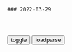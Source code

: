 ```tip
### 2022-03-29
```

<table id="tbc" style="white-space:pre-wrap">
</table>
<button onclick="toggleb()">toggle</button>
<button onclick="loadparse()">loadparse</button>
<br>
<!-- 🌸<br>🍅-　-🍑<hr>🍀 -->
<pre>
<textarea rows="30" cols="100" style="display: none" id="tar">

百年都无人能破解的一本书——神秘的伏尼契手稿
https://baijiahao.baidu.com/s?id=1650453249700570766&wfr=spider&for=pc

<font size="1" style="color:#DCDCDC">2022-03-29</font>

德军眼看就要抵达莫斯科，希特勒却掉头先打基辅：小麦更重要
https://mbd.baidu.com/newspage/data/videolanding?nid=sv_5490923036898687536&sourceFrom=pc_feedlist

<font size="1" style="color:#DCDCDC">2022-03-29</font>

e产小麦何以贵过石油_e罗斯
https://www.sohu.com/a/386636961_626761

<font size="1" style="color:#DCDCDC">2022-03-29</font>

1吨采购价13300卢布！e罗斯小麦比石油还要贵！这意味什么？_出口
https://www.sohu.com/a/383205824_120009286

<font size="1" style="color:#DCDCDC">2022-03-29</font>

e罗斯小麦蚜虫_百度百科
https://baike.baidu.com/item/%E4%BF%84%E7%BD%97%E6%96%AF%E5%B0%8F%E9%BA%A6%E8%9A%9C%E8%99%AB/4308037?fr=aladdin

e罗斯小麦蚜虫Diuraphis noxia是谷类作物的主要害虫。在其开始侵入美g的20年，已经引起小麦和大麦种植者数十亿美元的损失。

<font size="1" style="color:#DCDCDC">2022-03-29</font>

海关总署公告中提到的小麦矮腥黑穗病是什么？_进口_检疫_e罗斯
https://www.sohu.com/a/525221592_120823584

小麦矮腥黑穗病是一种重要的g际检疫性病害，是麦类黑穗病中危害最大、极难防治的检疫性病害之一。

感染这种病害的小麦，严重时可损失75%～90%，甚至绝产。小麦矮腥黑穗病除导致产量方面的损失外，还严重的影响面粉的品质，未经有效处理的病麦加工的面粉不但带有腥臭味还可导致人畜呕吐中毒。该病原菌可种传及土传，而且病菌抗逆性强，可在土壤中“潜伏”存活长达10年。

我g迄今为止尚无此病害发生，一旦小麦矮腥黑穗病菌随进口小麦传入我g并蔓延，将给我g小麦生产造成严重影响，轻则减产千万吨，重则无粮可收，严重威胁我g粮食安全。

<font size="1" style="color:#DCDCDC">2022-03-29</font>

e罗斯小麦滞留在埃及港口 因麦角菌含量超标_新浪财经_新浪网
http://finance.sina.com.cn/money/future/agri/2018-06-04/doc-ihcmurvh2870496.shtml

<font size="1" style="color:#DCDCDC">2022-03-29</font>

允许e小麦全境进口意味着什么？意义重大，可救e小麦于危急之中
https://baijiahao.baidu.com/s?id=1725834342644374280&wfr=spider&for=pc

<font size="1" style="color:#DCDCDC">2022-03-29</font>

题遗山诗_百度百科
https://baike.baidu.com/item/%E9%A2%98%E9%81%97%E5%B1%B1%E8%AF%97

身阅兴亡浩劫空，两朝文献一衰翁。
无官未害餐周粟，有史深愁失楚弓。
行殿幽兰悲夜火，故都乔木泣秋风。
郭嘉不幸诗家幸，赋到沧桑句便工。

<font size="1" style="color:#DCDCDC">2022-03-29</font>

张学良被囚禁后，他的儿子接连发生意外，给他带来的痛苦太大了
https://mbd.baidu.com/newspage/data/videolanding?nid=sv_3527672120159582236&sourceFrom=pc_feedlist

<font size="1" style="color:#DCDCDC">2022-03-29</font>

特工：请你把西装焊在身上，绝对的西装暴徒，帅！
https://mbd.baidu.com/newspage/data/videolanding?nid=sv_14876202553144548969&sourceFrom=pc_feedlist

　c13666KJ
或者叫王牌特工

　c13666KJ
黄金特工

<font size="1" style="color:#DCDCDC">2022-03-29</font>

美貌少妇的情欲探险，从旁观者到亲身体验，深陷其中欲罢不能,影视,伦理片,好看视频
https://haokan.baidu.com/v?vid=4683265733975100394

杏花三月天

<font size="1" style="color:#DCDCDC">2022-03-29</font>

战争到底有多残酷？10岁的小孩被洗脑，背着手榴弹冲向敌营,影视,战争片,好看视频
https://haokan.baidu.com/v?vid=10157358272343977234

乔乔兔

<font size="1" style="color:#DCDCDC">2022-03-29</font>

日本战败后，断粮的日军饿的吃土吃灰，却不敢吃猪肉！战争片,影视,战争片,好看视频
https://haokan.baidu.com/v?vid=9154208087552940281

晚钟

<font size="1" style="color:#DCDCDC">2022-03-29</font>

商朝的伊尹和西h的霍光究竟是忠臣还是奸臣
https://baijiahao.baidu.com/s?id=1683439955544809678&wfr=spider&for=pc

《史记﹒殷本纪》记载：“帝太甲既立三年，不明，暴虐，不遵汤法，乱德，於是伊尹放之於桐宫。

<font size="1" style="color:#DCDCDC">2022-03-29</font>

三gq臣要废皇帝，必先称“伊尹、霍光”，这两人到底做过什么？_司马师
https://www.sohu.com/a/385218172_120095216

欲依伊尹、霍光故事，立陈留王，何如？”（《三g志》裴松之注引《献帝纪》）

<font size="1" style="color:#DCDCDC">2022-03-29</font>

外媒：e亿万富翁阿布拉莫维奇及部分乌方谈判代表疑遭下毒
https://view.inews.qq.com/a/20220329A04AR900

<font size="1" style="color:#DCDCDC">2022-03-29</font>

完美世界影视董事长去世 年仅48岁：辞职公告当天病逝-股票频道-和讯网
http://stock.hexun.com/2022-03-29/205607349.html

<font size="1" style="color:#DCDCDC">2022-03-29</font>

神龙斗士：真不愧是西米格！如此严重的雾霾也照样有办法对付！,动漫,日本动漫,好看视频
https://haokan.baidu.com/v?vid=13990581714249686961&sfrom=baidu-feed

<font size="1" style="color:#DCDCDC">2022-03-29</font>

十万票价也抑制不了出g热情？赴美留学生机场等位，竟排百米长队
https://mbd.baidu.com/newspage/data/landingsuper?context=%7B%22nid%22%3A%22news_9631878011435538364%22%7D&n_type=-1&p_from=-1

<font size="1" style="color:#DCDCDC">2022-03-29</font>

丧尸病毒席卷地球，复联全员被感染，美队钢铁侠变异成食人怪物,影视,科幻片,好看视频
https://haokan.baidu.com/v?vid=1371975587748245476&sfrom=baidu-feed

<font size="1" style="color:#DCDCDC">2022-03-29</font>

铁血：鬼子冒充八路祸害百x，八路也冒充鬼子，将他们全干掉_新浪新闻
https://k.sina.com.cn/article_7484641441_m1be1e90a1020011nzs.html

<font size="1" style="color:#DCDCDC">2022-03-29</font>

硝烟：鬼子冒充八路，谁料鬼子把他们当真八路全s了，大快人心！,影视,战争片,好看视频
https://haokan.baidu.com/v?vid=9780313241063369314&sfrom=baidu-feed

<font size="1" style="color:#DCDCDC">2022-03-29</font>

在淘宝找了几次陪聊，我终于明白了为何陌陌、探探、Soul会衰落
https://mbd.baidu.com/newspage/data/landingsuper?context=%7B%22nid%22%3A%22news_9119148522190126885%22%7D&n_type=-1&p_from=-1

1997年，美g心理学家亚瑟·阿伦做了一个“爱上陌生人”的人类感情实验后发现，让两个以前素未谋面的陌生人在45分钟内聊36个神奇的问题，他们很快就互相产生好感和亲近感。

他由此得出结论：只要彼此之间能够坦诚相待，互相分享，人可以迅速爱上一个陌生人。

<font size="1" style="color:#DCDCDC">2022-03-29</font>

顶级拳王沦落成乡村教师，每天在女厕抽查学生，《邻里的人们》,影视,犯罪片,好看视频
https://haokan.baidu.com/v?vid=18182500831365346722&sfrom=baidu-feed

谁知接到报案的jc，不仅喝的醉醺醺，还只是敷衍几句就走。
原来最近在选举镇长，为了不影响校长参选，除非是有大事发生，不然都会低调处理。a龖龖囗

为了保命，她保证自己什么也不会说，求父子俩放过她。可校长始终坚信，只有s人才会完全闭嘴。。

<font size="1" style="color:#DCDCDC">2022-03-29</font>

暗指拜登？马斯克：美gz治l导层年龄太老这不健康
https://mbd.baidu.com/newspage/data/landingsuper?context=%7B%22nid%22%3A%22news_9031873614169898468%22%7D&n_type=-1&p_from=-1

<font size="1" style="color:#DCDCDC">2022-03-29</font>

e罗斯：不用卢布就断气！
https://baijiahao.baidu.com/s?id=1728603245940088478&wfr=spider&for=pc

<font size="1" style="color:#DCDCDC">2022-03-29</font>

公务员常识判断，鸡柳是鸡身上的哪个部位呢？错得一塌糊涂,教育,职考培训,好看视频
https://haokan.baidu.com/v?vid=5228749403246019270&sfrom=baidu-feed

<font size="1" style="color:#DCDCDC">2022-03-29</font>

女人是用来宠的，
不是来做家务的，
不是来带孩子的。
https://f7.baidu.com/it/u=4285564279,1945645113&fm=222.jpg

经典漫改电影，日版《动物世界》，终于知道我们和日本的差距了,影视,科幻片,好看视频
https://haokan.baidu.com/v?vid=9776859312545573445&sfrom=baidu-feed

26岁的伊藤是一家便利店的员工，整日混沌度日做着发财梦。偶然一天他在马路上看到高级轿车，愤愤地踢了几脚。

皇帝吃平m，平m吃奴隶，奴隶吃皇帝。
https://f7.baidu.com/it/u=3929056693,2609024722&fm=222.jpg

<font size="1" style="color:#DCDCDC">2022-03-29</font>

王y的“西游记”
https://mbd.baidu.com/newspage/data/landingsuper?context=%7B%22nid%22%3A%22news_9069858360690199850%22%7D&n_type=-1&p_from=-1

<font size="1" style="color:#DCDCDC">2022-03-29</font>

马斯克：大部分人没必要活那么长，未来把意识注入机器人实现永生
https://mbd.baidu.com/newspage/data/landingsuper?context=%7B%22nid%22%3A%22news_8901585764081952785%22%7D&n_type=-1&p_from=-1

网络是无限宽广的
https://pic.rmb.bdstatic.com/bjh/down/fd8de3bd2883e4033b5e4a5ffdf8facd.gif

<font size="1" style="color:#DCDCDC">2022-03-29</font>

</textarea>
</pre>
<!-- 🍀<br>🍑-　-🍅<hr>🌸 -->

```note
```

<link
  rel="stylesheet"
  href="https://cdn.jsdelivr.net/npm/@fancyapps/ui/dist/fancybox.css"
/>
<script src="https://cdn.jsdelivr.net/npm/@fancyapps/ui@4.0/dist/fancybox.umd.js"></script>

<script type="text/javascript">

var __urlRegex = /(\b(https?|ftp|file):\/\/[-A-Z0-9+&@#\/%?=~_|!:,.;]*[-A-Z0-9+&@#\/%=~_|])/ig;
var __imgRegex = /\.(?:jpe?g|gif|png|webp)$/i;

loadparse();

function parseURL($string){

    var exp = __urlRegex;
    return $string.replace(exp,function(match){
            __imgRegex.lastIndex=0;
            if(__imgRegex.test(match)){
                return '<a data-fancybox="gallery" href="' + match.replace("/p=700", "")
                 + '"><img src="' + match.replace("/p=700", "/p=160x200")+'" width="64"></a>';
            }
            else{
                return '<a href="' + match + '" target="_blank">' + match + '</a>';
            }
        }
    );
}

function loadparse() {
  tbc.innerHTML = parseURL(tar.value);
}

function toggleb() {
  var x = document.getElementById("tar");
  if (x.style.display === "none") {
    x.style.display = "";
  } else {
    x.style.display = "none";
  }
}

</script>

